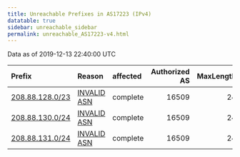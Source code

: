 ```yaml
---
title: Unreachable Prefixes in AS17223 (IPv4)
datatable: true
sidebar: unreachable_sidebar
permalink: unreachable_AS17223-v4.html
---
```


Data as of 2019-12-13 22:40:00 UTC


<div class="datatable-begin"></div>

| Prefix                                                   | Reason                                                                                                 | affected   |   Authorized AS |   MaxLength | Anchor                           |   unreachable /24s |
|:---------------------------------------------------------|:-------------------------------------------------------------------------------------------------------|:-----------|----------------:|------------:|:---------------------------------|-------------------:|
| [208.88.128.0/23](https://stat.ripe.net/208.88.128.0/23) | [INVALID ASN](https://rpki-validator.ripe.net/announcement-preview?asn=AS17223&prefix=208.88.128.0/23) | complete   |           16509 |          24 | [ARIN](unreachable_ARIN-v4.html) |                  2 |
| [208.88.130.0/24](https://stat.ripe.net/208.88.130.0/24) | [INVALID ASN](https://rpki-validator.ripe.net/announcement-preview?asn=AS17223&prefix=208.88.130.0/24) | complete   |           16509 |          24 | [ARIN](unreachable_ARIN-v4.html) |                  1 |
| [208.88.131.0/24](https://stat.ripe.net/208.88.131.0/24) | [INVALID ASN](https://rpki-validator.ripe.net/announcement-preview?asn=AS17223&prefix=208.88.131.0/24) | complete   |           16509 |          24 | [ARIN](unreachable_ARIN-v4.html) |                  1 |

<div class="datatable-end"></div>